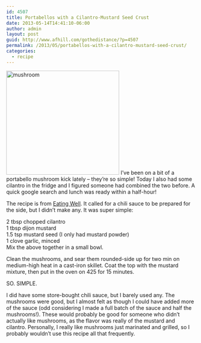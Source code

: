 ```yaml
---
id: 4507
title: Portabellos with a Cilantro-Mustard Seed Crust
date: 2013-05-14T14:41:10-06:00
author: admin
layout: post
guid: http://www.afhill.com/gothedistance/?p=4507
permalink: /2013/05/portabellos-with-a-cilantro-mustard-seed-crust/
categories:
  - recipe
---
```

[<img src="http://www.afhill.com/gothedistance/wp-content/uploads/2013/05/5-14-2013-4-39-56-PM-300x276.png" alt="mushroom" width="300" height="276" class="alignright size-medium wp-image-4511" />](http://www.afhill.com/gothedistance/wp-content/uploads/2013/05/5-14-2013-4-39-56-PM.png) I&#8217;ve been on a bit of a portabello mushroom kick lately &#8211; they&#8217;re so simple! Today I also had some cilantro in the fridge and I figured someone had combined the two before. A quick google search and lunch was ready within a half-hour! 

The recipe is from [Eating Well](http://www.eatingwell.com/recipes/portobellos_with_a_cilantro_mustard_seed_crust.html). It called for a chili sauce to be prepared for the side, but I didn&#8217;t make any. It was super simple:

2 tbsp chopped cilantro  
1 tbsp dijon mustard  
1.5 tsp mustard seed (I only had mustard powder)  
1 clove garlic, minced  
Mix the above together in a small bowl. 

Clean the mushrooms, and sear them rounded-side up for two min on medium-high heat in a cast-iron skillet. Coat the top with the mustard mixture, then put in the oven on 425 for 15 minutes. 

SO. SIMPLE. 

I did have some store-bought chili sauce, but I barely used any. The mushrooms were good, but I almost felt as though I could have added more of the sauce (odd considering I made a full batch of the sauce and half the mushrooms!). These would probably be good for someone who didn&#8217;t actually like mushrooms, as the flavor was really of the mustard and cilantro. Personally, I really like mushrooms just marinated and grilled, so I probably wouldn&#8217;t use this recipe all that frequently.